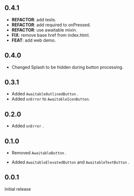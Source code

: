 ## 0.4.1

 - **REFACTOR**: add tests.
 - **REFACTOR**: add required to onPressed.
 - **REFACTOR**: use awaitable mixin.
 - **FIX**: remove base href from index.html.
 - **FEAT**: add web demo.

## 0.4.0
- Changed Splash to be hidden during button processing.

## 0.3.1

- Added `AwaitableOutlinedButton` .
- Added `onError` to `AwaitableIconButton`.

## 0.2.0

- Added `onError` .

## 0.1.0

- Removed `AwaitableButton` .

- Added `AwaitableElevatedButton` and `AwaitableTextButton` .

## 0.0.1

Initial release
